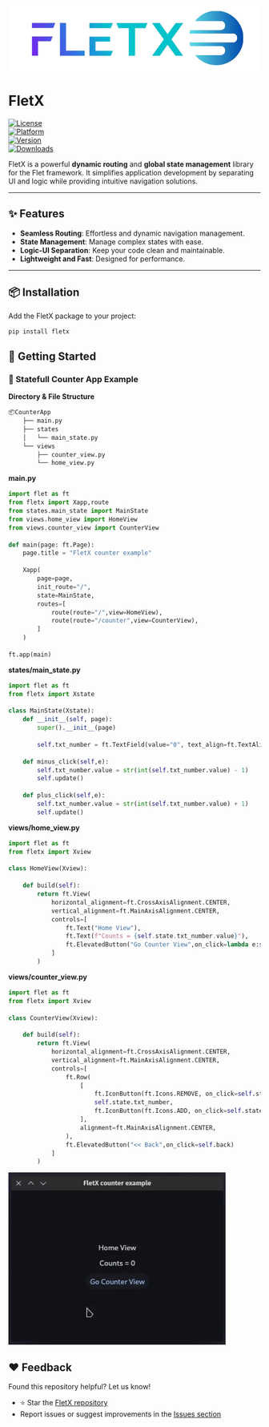 <div style="text-align: center;">
<img src="docs/assets/fletx.png"/>
</div>

# FletX  

[![License](https://img.shields.io/badge/License-MIT-blue.svg)](https://opensource.org/licenses/MIT)  
[![Platform](https://img.shields.io/badge/Platform-Flet-blue)](#)  
[![Version](https://img.shields.io/badge/Version-0.1.8-brightgreen)](#)  
[![Downloads](https://static.pepy.tech/badge/fletx)](https://pepy.tech/project/fletx)

FletX is a powerful **dynamic routing** and **global state management** library for the Flet framework. It simplifies application development by separating UI and logic while providing intuitive navigation solutions.

---

## ✨ Features  

- **Seamless Routing**: Effortless and dynamic navigation management.  
- **State Management**: Manage complex states with ease.  
- **Logic-UI Separation**: Keep your code clean and maintainable.  
- **Lightweight and Fast**: Designed for performance.  

---

## 📦 Installation  

Add the FletX package to your project:  

```bash
pip install fletx
```

## 🚀 Getting Started
### 🌟 Statefull Counter App Example
**Directory & File Structure**
```bash
📦CounterApp
    ├── main.py
    ├── states
    │   └── main_state.py
    └── views
        ├── counter_view.py
        └── home_view.py
```

**main.py**
````python
import flet as ft
from fletx import Xapp,route
from states.main_state import MainState
from views.home_view import HomeView
from views.counter_view import CounterView

def main(page: ft.Page):
    page.title = "FletX counter example"

    Xapp(
        page=page,
        init_route="/",
        state=MainState,
        routes=[
            route(route="/",view=HomeView),
            route(route="/counter",view=CounterView),
        ]
    )

ft.app(main)
````
**states/main_state.py**
```python
import flet as ft
from fletx import Xstate

class MainState(Xstate):
    def __init__(self, page):
        super().__init__(page)
        
        self.txt_number = ft.TextField(value="0", text_align=ft.TextAlign.RIGHT, width=100)

    def minus_click(self,e):
        self.txt_number.value = str(int(self.txt_number.value) - 1)
        self.update()

    def plus_click(self,e):
        self.txt_number.value = str(int(self.txt_number.value) + 1)
        self.update()
```
**views/home_view.py**
```python
import flet as ft 
from fletx import Xview

class HomeView(Xview):

    def build(self):
        return ft.View(
            horizontal_alignment=ft.CrossAxisAlignment.CENTER,
            vertical_alignment=ft.MainAxisAlignment.CENTER,
            controls=[
                ft.Text("Home View"),
                ft.Text(f"Counts = {self.state.txt_number.value}"),
                ft.ElevatedButton("Go Counter View",on_click=lambda e:self.go("/counter"))
            ]
        )
```
**views/counter_view.py**
```python
import flet as ft 
from fletx import Xview

class CounterView(Xview):

    def build(self):
        return ft.View(
            horizontal_alignment=ft.CrossAxisAlignment.CENTER,
            vertical_alignment=ft.MainAxisAlignment.CENTER,
            controls=[
                ft.Row(
                    [
                        ft.IconButton(ft.Icons.REMOVE, on_click=self.state.minus_click),
                        self.state.txt_number,
                        ft.IconButton(ft.Icons.ADD, on_click=self.state.plus_click),
                    ],
                    alignment=ft.MainAxisAlignment.CENTER,
                ),
                ft.ElevatedButton("<< Back",on_click=self.back)
            ]
        )
```

<img src="docs/assets/counter.gif"/>

## ❤️ Feedback
Found this repository helpful? Let us know!

- ⭐ Star the [FletX repository](https://github.com/saurabhwadekar/FletX)
- Report issues or suggest improvements in the [Issues section](https://github.com/saurabhwadekar/FletX/issues)
